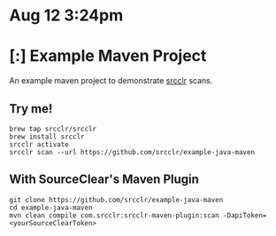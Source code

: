 # Aug 12 3:24pm

# [:] Example Maven Project

An example maven project to demonstrate [srcclr](https://www.srcclr.com) scans.

## Try me!

```
brew tap srcclr/srcclr
brew install srcclr
srcclr activate
srcclr scan --url https://github.com/srcclr/example-java-maven
```

## With SourceClear's Maven Plugin
```
git clone https://github.com/srcclr/example-java-maven
cd example-java-maven
mvn clean compile com.srcclr:srcclr-maven-plugin:scan -DapiToken=<yourSourceClearToken>
```
